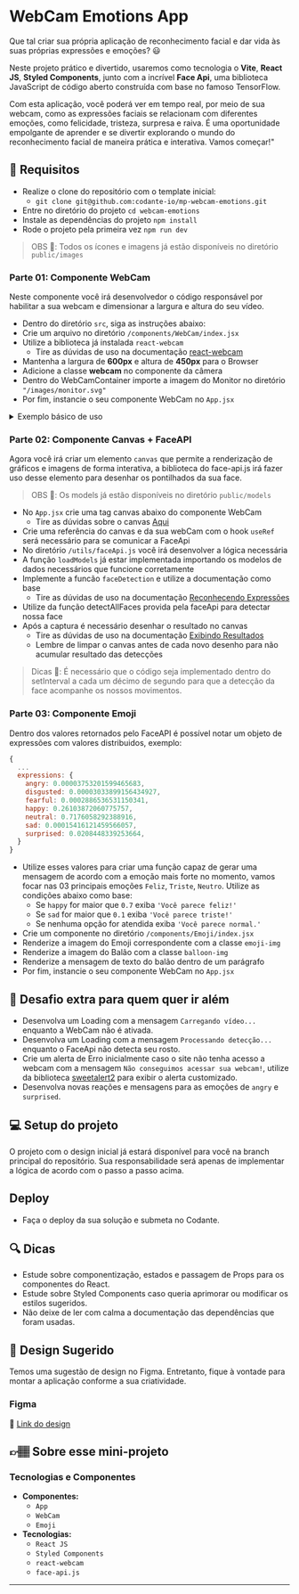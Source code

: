 # WebCam Emotions App

Que tal criar sua própria aplicação de reconhecimento facial e dar vida às suas próprias expressões e emoções? 😃

Neste projeto prático e divertido, usaremos como tecnologia o **Vite**, **React JS**, **Styled Components**, junto com a incrível **Face Api**, uma biblioteca JavaScript de código aberto construída com base no famoso TensorFlow.

Com esta aplicação, você poderá ver em tempo real, por meio de sua webcam, como as expressões faciais se relacionam com diferentes emoções, como felicidade, tristeza, surpresa e raiva. É uma oportunidade empolgante de aprender e se divertir explorando o mundo do reconhecimento facial de maneira prática e interativa. Vamos começar!"


## 🔨 Requisitos

  - Realize o clone do repositório com o template inicial:
    - `git clone git@github.com:codante-io/mp-webcam-emotions.git`
  - Entre no diretório do projeto `cd webcam-emotions`
  - Instale as dependências do projeto `npm install`
  - Rode o projeto pela primeira vez `npm run dev`

> OBS 👀: Todos os ícones e imagens já estão disponíveis no diretório `public/images`


### Parte 01: Componente WebCam
Neste componente você irá desenvolvedor o código responsável por habilitar a sua webcam e dimensionar a largura e altura do seu vídeo.

  - Dentro do diretório `src`, siga as instruções abaixo:
  - Crie um arquivo no diretório `/components/WebCam/index.jsx`
  - Utilize a biblioteca já instalada `react-webcam`
    - Tire as dúvidas de uso na documentação [react-webcam](https://www.npmjs.com/package/react-webcam)
  - Mantenha a largura de **600px** e altura de **450px** para o Browser
  - Adicione a classe **webcam** no componente da câmera
  - Dentro do WebCamContainer importe a imagem do Monitor no diretório `"/images/monitor.svg"`
  - Por fim, instancie o seu componente WebCam no `App.jsx`

<details>
  <summary>Exemplo básico de uso</summary>

```javascript
<WebCam
  onUserMedia={/*Evento ativado quando o vídeo é carregado com sucesso*/}
  onUserMediaError={/*Evento ativado quando algum erro não carrega o vídeo*/}
  width={600}
  height={450}
  autoPlay
  muted
/>
```

</details>


### Parte 02: Componente Canvas + FaceAPI
Agora você irá criar um elemento `canvas` que permite a renderização de gráficos e imagens  de forma interativa, a biblioteca do face-api.js irá fazer uso desse elemento para desenhar os pontilhados da sua face.

> OBS 👀: Os models já estão disponíveis no diretório `public/models`

  - No `App.jsx` crie uma tag canvas abaixo do componente WebCam
    - Tire as dúvidas sobre o canvas [Aqui](https://www.w3schools.com/html/html5_canvas.asp)
  - Crie uma referência do canvas e da sua webCam com o hook `useRef` será necessário para se comunicar a FaceApi
  - No diretório `/utils/faceApi.js` você irá desenvolver a lógica necessária
  - A função `loadModels` já estar implementada importando os modelos de dados necessários que funcione corretamente
  - Implemente a funcão `faceDetection` e utilize a documentação como base
    - Tire as dúvidas de uso na documentação [Reconhecendo Expressões](https://github.com/justadudewhohacks/face-api.js#recognizing-face-expressions)
  - Utilize da função detectAllFaces provida pela faceApi para detectar nossa face
  - Após a captura é necessário desenhar o resultado no canvas
    - Tire as dúvidas de uso na documentação [Exibindo Resultados](https://github.com/justadudewhohacks/face-api.js#displaying-detection-results)
    - Lembre de limpar o canvas antes de cada novo desenho para não acumular resultado das detecções

> Dicas 👊: É necessário que o código seja implementado dentro do setInterval a cada um décimo de segundo para que a detecção da face acompanhe os nossos movimentos.


### Parte 03: Componente Emoji
Dentro dos valores retornados pelo FaceAPI é possível notar um objeto de expressões com valores distribuidos, exemplo:

```javascript
{
  ...
  expressions: {
    angry: 0.00003753201599465683,
    disgusted: 0.00003033899156434927,
    fearful: 0.0002886536531150341,
    happy: 0.26103872060775757,
    neutral: 0.7176058292388916,
    sad: 0.00015416121459566057,
    surprised: 0.0208448339253664,
  }
}
```

  - Utilize esses valores para criar uma função capaz de gerar uma mensagem de acordo com a emoção mais forte no momento, vamos focar nas 03 principais emoções `Feliz`, `Triste`, `Neutro`. Utilize as condições abaixo como base:
    - Se `happy` for maior que `0.7` exiba `'Você parece feliz!'`
    - Se `sad` for maior que `0.1` exiba `'Você parece triste!'`
    - Se nenhuma opção for atendida exiba `'Você parece normal.'`
  - Crie um componente no diretório `/components/Emoji/index.jsx`
  - Renderize a imagem do Emoji correspondente com a classe `emoji-img`
  - Renderize a imagem do Balão com a classe `balloon-img`
  - Renderize a mensagem de texto do balão dentro de um parágrafo
  - Por fim, instancie o seu componente WebCam no `App.jsx`


## 🔨 Desafio extra para quem quer ir além

  - Desenvolva um Loading com a mensagem `Carregando vídeo...` enquanto a WebCam não é ativada.
  - Desenvolva um Loading com a mensagem `Processando detecção...` enquanto o FaceApi não detecta seu rosto.
  - Crie um alerta de Erro inicialmente caso o site não tenha acesso a webcam com a mensagem `Não conseguimos acessar sua webcam!`, utilize da biblioteca [sweetalert2](https://sweetalert2.github.io/) para exibir o alerta customizado.
  - Desenvolva novas reações e mensagens para as emoções de `angry` e `surprised`.


## 💻 Setup do projeto

O projeto com o design inicial já estará disponível para você na branch principal do repositório. Sua responsabilidade será apenas de implementar a lógica de acordo com o passo a passo acima.


## Deploy

- Faça o deploy da sua solução e submeta no Codante.


## 🔍 Dicas

- Estude sobre componentização, estados e passagem de Props para os componentes do React.
- Estude sobre Styled Components caso queria aprimorar ou modificar os estilos sugeridos.
- Não deixe de ler com calma a documentação das dependências que foram usadas.


## 🎨 Design Sugerido

Temos uma sugestão de design no Figma. Entretanto, fique à vontade para montar a aplicação conforme a sua criatividade.

### Figma

🔗 [Link do design]()


## 👉🏽 Sobre esse mini-projeto

### Tecnologias e Componentes

- **Componentes:**
  - `App`
  - `WebCam`
  - `Emoji`
- **Tecnologias:**
  - `React JS`
  - `Styled Components`
  - `react-webcam`
  - `face-api.js`


---
